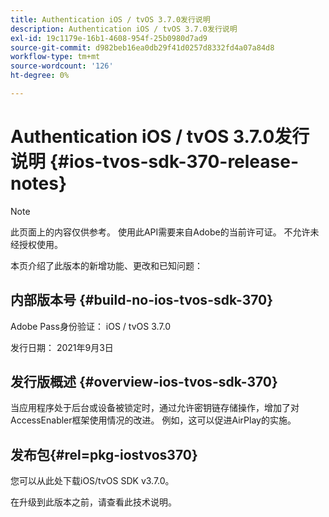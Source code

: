 ```yaml
---
title: Authentication iOS / tvOS 3.7.0发行说明
description: Authentication iOS / tvOS 3.7.0发行说明
exl-id: 19c1179e-16b1-4608-954f-25b0980d7ad9
source-git-commit: d982beb16ea0db29f41d0257d8332fd4a07a84d8
workflow-type: tm+mt
source-wordcount: '126'
ht-degree: 0%

---
```


# Authentication iOS / tvOS 3.7.0发行说明 {#ios-tvos-sdk-370-release-notes}

>[!NOTE]
>
>此页面上的内容仅供参考。 使用此API需要来自Adobe的当前许可证。 不允许未经授权使用。

本页介绍了此版本的新增功能、更改和已知问题：

## 内部版本号 {#build-no-ios-tvos-sdk-370}

Adobe Pass身份验证： iOS / tvOS 3.7.0

发行日期： 2021年9月3日



## 发行版概述 {#overview-ios-tvos-sdk-370}

当应用程序处于后台或设备被锁定时，通过允许密钥链存储操作，增加了对AccessEnabler框架使用情况的改进。 例如，这可以促进AirPlay的实施。

## 发布包{#rel=pkg-iostvos370}

您可以从此处下载iOS/tvOS SDK v3.7.0。

在升级到此版本之前，请查看此技术说明。
